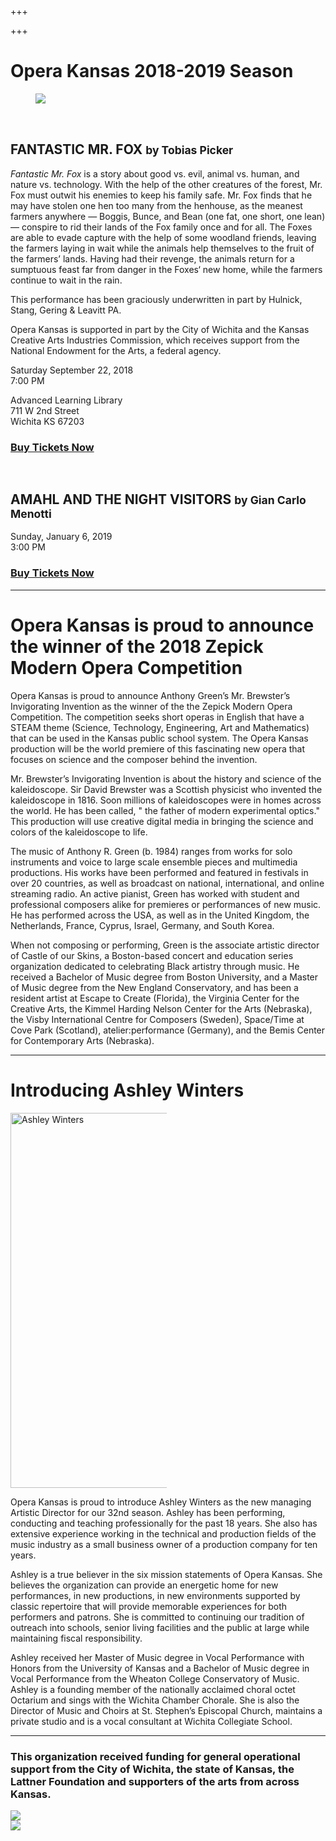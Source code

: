 +++

+++
# Opera Kansas 2018-2019 Season

<figure>
  <img src="/img/fantastic-fox.jpg">
</figure>

<h2 style="padding-top: 2rem;">FANTASTIC MR. FOX <small>by Tobias Picker</small></h2>

_Fantastic Mr. Fox_ is a story about good vs. evil, animal vs. human, and nature vs. technology. With the help of the other creatures of the forest, Mr. Fox must outwit his enemies to keep his family safe. Mr. Fox finds that he may have stolen one hen too many from the henhouse, as the meanest farmers anywhere — Boggis, Bunce, and Bean (one fat, one short, one lean) — conspire to rid their lands of the Fox family once and for all. The Foxes are able to evade capture with the help of some woodland friends, leaving the farmers laying in wait while the animals help themselves to the fruit of the farmers’ lands. Having had their revenge, the animals return for a sumptuous feast far from danger in the Foxes‘ new home, while the farmers continue to wait in the rain.

This performance has been graciously underwritten in part by Hulnick, Stang, Gering & Leavitt PA.

Opera Kansas is supported in part by the City of Wichita and the Kansas Creative Arts Industries Commission, which receives support from the National Endowment for the Arts, a federal agency. 

Saturday September 22, 2018  
7:00 PM

Advanced Learning Library  
711 W 2nd Street  
Wichita KS 67203

### [Buy Tickets Now](https://www.brownpapertickets.com/event/3596777)


<h2 style="padding-top: 2rem;">AMAHL AND THE NIGHT VISITORS <small>by Gian Carlo Menotti</small></h2>

Sunday, January 6, 2019  
3:00 PM

### [Buy Tickets Now](https://www.brownpapertickets.com/event/3596780)

---

# Opera Kansas is proud to announce the winner of the 2018 Zepick Modern Opera Competition

Opera Kansas is proud to announce Anthony Green’s Mr. Brewster’s Invigorating Invention as the winner of the the Zepick Modern Opera Competition. The competition seeks short operas in English that have a STEAM theme (Science, Technology, Engineering, Art and Mathematics)  that can be used in the Kansas public school system. The Opera Kansas production will be the world premiere of this fascinating new opera that focuses on science and the composer behind the invention.

Mr. Brewster’s Invigorating Invention is about the history and science of the kaleidoscope. Sir David Brewster was a Scottish physicist who invented the kaleidoscope in 1816. Soon millions of kaleidoscopes were in homes across the world. He has been called, " the father of modern experimental optics." This production will use creative digital media in bringing the science and colors of the kaleidoscope to life. 

The music of Anthony R. Green (b. 1984) ranges from works for solo instruments and voice to large scale ensemble pieces and multimedia productions. His works have been performed and featured in festivals in over 20 countries, as well as broadcast on national, international, and online streaming radio. An active pianist, Green has worked with student and professional composers alike for premieres or performances of new music. He has performed across the USA, as well as in the United Kingdom, the Netherlands, France, Cyprus, Israel, Germany, and South Korea.

When not composing or performing, Green is the associate artistic director of Castle of our Skins, a Boston-based concert and education series organization dedicated to celebrating Black artistry through music. He received a Bachelor of Music degree from Boston University, and a Master of Music degree from the New England Conservatory, and has been a resident artist at Escape to Create (Florida), the Virginia Center for the Creative Arts, the Kimmel Harding Nelson Center for the Arts (Nebraska), the Visby International Centre for Composers (Sweden), Space/Time at Cove Park (Scotland), atelier:performance (Germany), and the Bemis Center for Contemporary Arts (Nebraska).

---

# Introducing Ashley Winters

<aside style="max-width: 250px">
  <img src="/img/ashley-winters.jpg" width="400" height="600" alt="Ashley Winters" />
</aside>

Opera Kansas is proud to introduce Ashley Winters as the new managing Artistic Director for our 32nd season. Ashley has been performing, conducting and teaching professionally for the past 18 years. She also has extensive experience working in the technical and production fields of the music industry as a small business owner of a production company for ten years. 

Ashley is a true believer in the six mission statements of Opera Kansas. She believes the organization can provide an energetic home for new performances, in new productions, in new environments supported by classic repertoire that will provide memorable experiences for both performers and patrons. She is committed to continuing our tradition of outreach into schools, senior living facilities and the public at large while maintaining fiscal responsibility. 

Ashley received her Master of Music degree in Vocal Performance with Honors from the University of Kansas and a Bachelor of Music degree in Vocal Performance from the Wheaton College Conservatory of Music. Ashley is a founding member of the nationally acclaimed choral octet Octarium and sings with the Wichita Chamber Chorale. She is also the Director of Music and Choirs at St. Stephen’s Episcopal Church, maintains a private studio and is a vocal consultant at Wichita Collegiate School.

---

### This organization received funding for general operational support from the City of Wichita, the state of Kansas, the Lattner Foundation and supporters of the arts from across Kansas.

<div class="sponsor-logos">
  <div><img src="/img/wichita-logo.png"></div>
  <div><img src="/img/arts-commission-logo.png"></div>
</div>